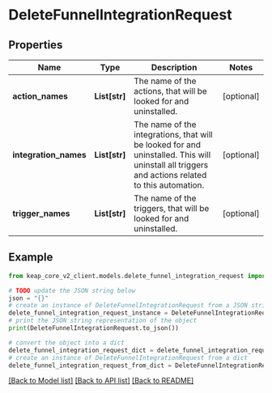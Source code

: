 # DeleteFunnelIntegrationRequest


## Properties

Name | Type | Description | Notes
------------ | ------------- | ------------- | -------------
**action_names** | **List[str]** | The name of the actions, that will be looked for and uninstalled. | [optional] 
**integration_names** | **List[str]** | The name of the integrations, that will be looked for and uninstalled. This will uninstall all triggers and actions related to this automation. | [optional] 
**trigger_names** | **List[str]** | The name of the triggers, that will be looked for and uninstalled. | [optional] 

## Example

```python
from keap_core_v2_client.models.delete_funnel_integration_request import DeleteFunnelIntegrationRequest

# TODO update the JSON string below
json = "{}"
# create an instance of DeleteFunnelIntegrationRequest from a JSON string
delete_funnel_integration_request_instance = DeleteFunnelIntegrationRequest.from_json(json)
# print the JSON string representation of the object
print(DeleteFunnelIntegrationRequest.to_json())

# convert the object into a dict
delete_funnel_integration_request_dict = delete_funnel_integration_request_instance.to_dict()
# create an instance of DeleteFunnelIntegrationRequest from a dict
delete_funnel_integration_request_from_dict = DeleteFunnelIntegrationRequest.from_dict(delete_funnel_integration_request_dict)
```
[[Back to Model list]](../README.md#documentation-for-models) [[Back to API list]](../README.md#documentation-for-api-endpoints) [[Back to README]](../README.md)


